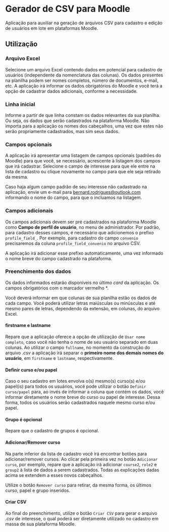 # Gerador de CSV para Moodle

Aplicação para auxiliar na geração de arquivos CSV para cadastro e edição de usuários em lote em plataformas Moodle.

## Utilização

### Arquivo Excel

Selecione um arquivo Excel contendo dados em potencial para cadastro de usuários (independente da nomenclatura das colunas). Os dados presentes na planilha podem ser nomes completos, número de documentos, e-mail, etc. A aplicação irá informar os dados obrigatórios do Moodle e você terá a opção de cadastrar dados adicionais, conforme a necessidade.

### Linha inicial

Informe a partir de que linha constam os dados relevantes da sua planilha. Ou seja, os dados que serão cadastrados na plataforma Moodle. Não importa para a aplicação os nomes dos cabeçalhos, uma vez que estes não serão propriamente cadastrados, mas sim seus dados.

### Campos opcionais

A aplicação irá apresentar uma listagem de campos opcionais (padrões do Moodle) para que você, se necessário, acrescente à listagem dos campos que irá cadastrar. Selecione o campo de interesse para que ele entre na lista de cadastro ou clique novamente no campo para que ele seja retirado da mesma.

Caso haja algum campo padrão de seu interesse não cadastrado na aplicação, envie um e-mail para <bernard.rodrigues@outlook.com> informando o nome do campo, para que o incluamos na listagem.

### Campos adicionais

Os campos adicionais devem ser pré cadastrados na plataforma Moodle como **Campo de perfil de usuário**, no menu de administrador. Por padrão, para cadastro desses campos, é necessário que adicionemos o prefixo `profile_field_`. Por exemplo, para cadastro do campo `convenio` precisaremos da coluna `profile_field_convenio` no arquivo CSV.

A aplicação irá adicionar esse prefixo automaticamente, uma vez informado o nome breve do campo cadastrado na plataforma.

### Preenchimento dos dados

Os dados informados estarão disponíveis no último *card* da aplicação. Os campos obrigatórios com o marcador vermelho *.

Você deverá informar em que colunas de sua planilha estão os dados de cada campo. Você poderá utilizar letras maiúsculas ou minúsculas e até mesmo pares de letras, dependendo da extensão, em colunas, do arquivo Excel.

#### firstname e lastname

Repare que a aplicação oferece a opção de utilização de `Usar nome completo`, caso você não tenha o nome de seu usuário separado em duas colunas. Ao utilizar o campo `fullname`, no momento da construção do arquivo *.csv* a aplicação irá separar o **primeiro nome dos demais nomes do usuário**, em `firstname` e `lastname`, respectivamente.

#### Definir curso e/ou papel

Caso o seu cadastro em lotes envolva o(s) mesmo(s) curso(s) e/ou papel(is) para todos os usuários, você pode utilizar o botão `Definir curso/papel` para, ao invés de informar a coluna que contém os dados, você informar diretamente o nome breve do curso ou papel de interesse. Dessa forma, todos os usuários serão cadastrados naquele mesmo curso e/ou papel.

#### Grupo é opcional

Repare que o cadastro de grupos é opcional.

#### Adicionar/Remover curso

Na parte inferior da lista de cadastro você irá encontrar botões para adicionar/remover cursos. Ao clicar pela primeira vez no botão `Adicionar curso`, por exemplo, repare que a aplicação irá adicionar `course2`, `role2` e `group2` à lista de dados a serem cadastrados. Todas as explicações dadas acima se extendem a esses novos cabeçalhos.

Utilize o botão `Remover curso` para retirar, da mesma forma, os últimos curso, papel e grupo inseridos.

#### Criar CSV

Ao final do preenchimento, utilize o botão `Criar CSV` para gerar o arquivo *.csv* de interesse, o qual poderá ser diretamente utilizado no cadastro em massa de sua plataforma Moodle.
